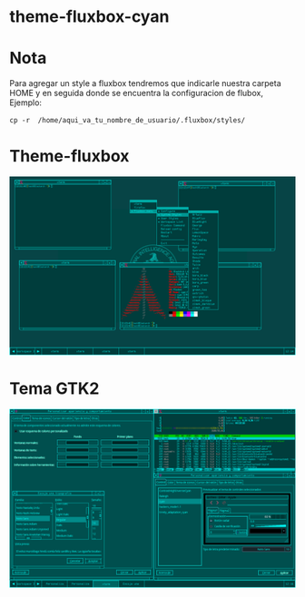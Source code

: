 # theme-fluxbox-cyan

# Nota
Para agregar un style a fluxbox tendremos que indicarle nuestra carpeta HOME y en seguida donde se encuentra la configuracion de flubox, Ejemplo:

```shell
cp -r  /home/aqui_va_tu_nombre_de_usuario/.fluxbox/styles/
```

# Theme-fluxbox

![Screen](img/cap.png)
##
# Tema GTK2

![Screen](img/cap2.png)
